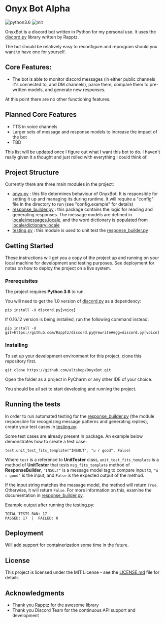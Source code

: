 # Onyx Bot Alpha

![python3.6](https://img.shields.io/badge/python-3.6-blue.svg) ![mit](https://img.shields.io/github/license/mashape/apistatus.svg)

OnyxBot is a discord bot written in Python for my personal use. 
It uses the [discord.py](https://github.com/Rapptz/discord.py/tree/rewrite) library written by Rapptz.

The bot should be relatively easy to reconfigure and reprogram should you want to have one for yourself.

## Core Features:
- The bot is able to monitor discord messages (in either public channels it's connected to, and DM channels), parse them, compare them to pre-written models, and generate new responses.

At this point there are no other functioning features.

## Planned Core Features
- TTS in voice channels
- Larger sets of message and response models to increase the impact of the bot
- TBD

This list will be updated once I figure out what I want this bot to do. I haven't really given it a thought and just rolled with everything I could think of.

## Project Structure
Currently there are three main modules in the project:
- [onyx.py](onyx.py) : this file determines behaviour of OnyxBot. It is responsible for setting it up and managing its during runtime. It will require a "config" file in the directory to run (see "config.example" for details)
- [response_builder.py](response_builder.py) : this package contains the logic for reading and generating responses. The message models are defined in [locale/messages.locale](locale/messages.locale), and the word dictionary is populated from [locale/dictionary.locale](locale/dictionary.locale) 
- [testing.py](testing.py) : this module is used to unit test the [response_builder.py](response_builder.py)

## Getting Started

These instructions will get you a copy of the project up and running on your local machine for development and testing purposes. See deployment for notes on how to deploy the project on a live system.

### Prerequisites

The project requires **Python 3.6** to run.

You will need to get the 1.0 version of [discord.py](https://github.com/Rapptz/discord.py/tree/rewrite) as a dependency:

```
pip install -U discord.py[voice]
```

If 0.16.12 version is being installed, run the following command instead:

```
pip install -U git+https://github.com/Rapptz/discord.py@rewrite#egg=discord.py[voice]
```

### Installing

To set up your development environment for this project, clone this repository first.

```
git clone https://github.com/altskop/OnyxBot.git
```

Open the folder as a project in PyCharm or any other IDE of your choice.

You should be all set to start developing and running the project.

## Running the tests

In order to run automated testing for the [response_builder.py](response_builder.py) (the module responsible for recognizing message patterns and generating replies), create your test cases in [testing.py](testing.py).

Some test cases are already present in package. An example below demonstrates how to create a test case:

```
test.unit_test_fits_template("INSULT", "u r good", False)
``` 

Where `test` is a reference to **UnitTester** class, `unit_test_fits_template` is a method of **UnitTester** that tests `msg_fits_template` method of **ResponseBuilder**, `"INSULT"` is a message model tag to compare input to, `"u r good"` is the input, and `False` is the expected output of the method.

If the input string matches the message model, the method will return `True`. Otherwise, it will return `False`. For more information on this, examine the documentation in [response_builder.py](response_builder.py).

Example output after running the [testing.py](testing.py):

```---------------------------------------------
TOTAL TESTS RAN: 17
PASSED: 17  |  FAILED: 0
```

## Deployment

Will add support for containerization some time in the future. 

## License

This project is licensed under the MIT License - see the [LICENSE.md](LICENSE.md) file for details

## Acknowledgments

* Thank you Rapptz for the awesome library
* Thank you Discord Team for the continuous API support and development
